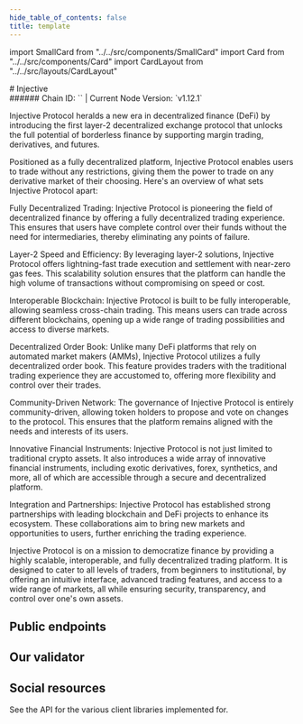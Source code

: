 ```yaml
---
hide_table_of_contents: false
title: template
---
```


import SmallCard from "../../src/components/SmallCard"
import Card from "../../src/components/Card"
import CardLayout from "../../src/layouts/CardLayout"

<div class="h1-with-icon icon-injective">
# Injective
</div>
###### Chain ID: `` | Current Node Version: `v1.12.1`

Injective Protocol heralds a new era in decentralized finance (DeFi) by introducing the first layer-2 decentralized exchange protocol that unlocks the full potential of borderless finance by supporting margin trading, derivatives, and futures.

Positioned as a fully decentralized platform, Injective Protocol enables users to trade without any restrictions, giving them the power to trade on any derivative market of their choosing. Here's an overview of what sets Injective Protocol apart:

Fully Decentralized Trading: Injective Protocol is pioneering the field of decentralized finance by offering a fully decentralized trading experience. This ensures that users have complete control over their funds without the need for intermediaries, thereby eliminating any points of failure.

Layer-2 Speed and Efficiency: By leveraging layer-2 solutions, Injective Protocol offers lightning-fast trade execution and settlement with near-zero gas fees. This scalability solution ensures that the platform can handle the high volume of transactions without compromising on speed or cost.

Interoperable Blockchain: Injective Protocol is built to be fully interoperable, allowing seamless cross-chain trading. This means users can trade across different blockchains, opening up a wide range of trading possibilities and access to diverse markets.

Decentralized Order Book: Unlike many DeFi platforms that rely on automated market makers (AMMs), Injective Protocol utilizes a fully decentralized order book. This feature provides traders with the traditional trading experience they are accustomed to, offering more flexibility and control over their trades.

Community-Driven Network: The governance of Injective Protocol is entirely community-driven, allowing token holders to propose and vote on changes to the protocol. This ensures that the platform remains aligned with the needs and interests of its users.

Innovative Financial Instruments: Injective Protocol is not just limited to traditional crypto assets. It also introduces a wide array of innovative financial instruments, including exotic derivatives, forex, synthetics, and more, all of which are accessible through a secure and decentralized platform.

Integration and Partnerships: Injective Protocol has established strong partnerships with leading blockchain and DeFi projects to enhance its ecosystem. These collaborations aim to bring new markets and opportunities to users, further enriching the trading experience.

Injective Protocol is on a mission to democratize finance by providing a highly scalable, interoperable, and fully decentralized trading platform. It is designed to cater to all levels of traders, from beginners to institutional, by offering an intuitive interface, advanced trading features, and access to a wide range of markets, all while ensuring security, transparency, and control over one's own assets.

## Public endpoints 

<CardLayout autoFitEnabled={true}>
    
    
    
</CardLayout>

## Our validator

<CardLayout autoFitEnabled={true}>
    <Card
        to="#"
        header={{
            label: "[NODERS]TEAM",
            translateId: "development-setup",
        }}
        body={{
            label: "Trusted blockchain validator",
        }}
        iconPath="img/kotlin-icon-32.svg"
    />
</CardLayout>

## Social resources
See the API for the various client libraries implemented for.

<CardLayout autoFitEnabled={false}>
    <SmallCard to="https://injective.com/" header={{label: "Website", translateId: "social-telegram"}} iconPath="img/website-icon.svg"/>
    <SmallCard to="https://github.com/InjectiveLabs" header={{label: "GitHub", translateId: "social-telegram"}} iconPath="img/github-icon.svg"/>
    <SmallCard to="https://discord.com/invite/NK4qdbv" header={{label: "Discord", translateId: "social-telegram"}} iconPath="img/discord-icon.svg"/>
    <SmallCard to="https://twitter.com/Injective" header={{label: "X", translateId: "social-telegram"}} iconPath="img/x-icon.svg"/>
    <SmallCard to="https://t.me/joininjective" header={{label: "Telegram", translateId: "social-telegram"}} iconPath="img/telegram-icon.svg"/>
</CardLayout>
